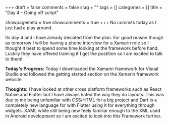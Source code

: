 +++ 
draft = false 
comments = false 
slug = "" 
tags = []
categories = []
title = "Day 4 - Going off script"

showpagemeta = true
showcomments = true
+++
No commits today as I just had a play around.

Its day 4 and I have already deviated from the plan. For good reason though as tomorrow I will be having a phone interview for a Xamarin role so I thought it best to spend some time looking at the framework before hand. Luckily they have offered training if I get the postition so I am excited to talk to them!

<b>Today's Progress:</b> Today I downloaded the Xamarin framework for Visual Studio and followed the getting started section on the Xamarin framework website. 

<b>Thoughts:</b> I have looked at other cross platform frameworks such as React Native and Flutter but I have always hated the way they do layouts. This was due to me being unfamiliar with CSS/HTML for a big project and Dart is a completely new language for with Flutter using it for everything through widgets. XAML while still being new feels familiar enough to the XML used in Android development so I am excited to look into this Framework further.
